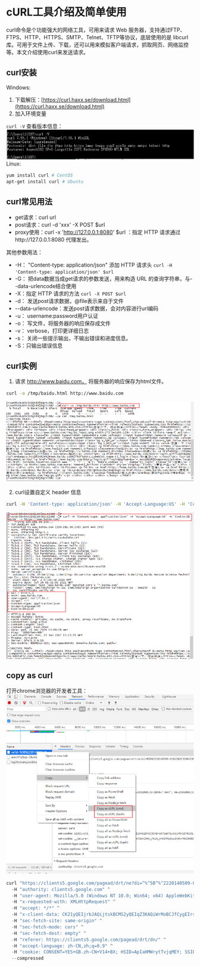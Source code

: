 # cURL工具介绍及简单使用
curl命令是个功能强大的网络工具，可用来请求 Web 服务器，支持通过FTP、FTPS、HTTP、HTTPS、SMTP、Telnet、TFTP等协议，底层使用的是 libcurl 库。可用于文件上传、下载，还可以用来模拟客户端请求，抓取网页、网络监控等。本文介绍使用curl来发送请求。
<!--more-->

## curl安装
Windows:
1. 下载解压：[https://curl.haxx.se/download.html](https://curl.haxx.se/download.html)
2. 加入环境变量

`curl -V` 查看版本信息：
![](api-test-curl-guide/curl-version.png)
Linux:
```bash
yum install curl # CentOS 
apt-get install curl # Ubuntu
```
## curl常见用法
- get请求：curl url
- post请求：curl -d 'xxx'  -X POST $url
- proxy使用：curl -x 'http://127.0.0.1:8080' $url ：指定 HTTP 请求通过http://127.0.0.1:8080 代理发出。

其他参数用法：
- -H： "Content-type: application/json"  添加 HTTP 请求头 `curl -H 'Content-type: application/json' $url`
- -G： 把data数据当成get请求的参数发送，用来构造 URL 的查询字符串，与--data-urlencode结合使用
- -X：指定 HTTP 请求的方法 `curl -X POST $url`
- -d： 发送post请求数据，@file表示来自于文件
- --data-urlencode：发送post请求数据，会对内容进行url编码
- -u： username:password用户认证
- -o： 写文件，将服务器的响应保存成文件
- -v： verbose，打印更详细日志 
- -s： 关闭一些提示输出，不输出错误和进度信息。
- -S：只输出错误信息


## curl实例
1. 请求 http://www.baidu.com， 将服务器的响应保存为html文件。
```bash
curl -o /tmp/baidu.html http://www.baidu.com
```
![](api-test-curl-guide/curl-baidu.png)

2. curl设置自定义 header 信息
```bash
curl -H 'Content-type: application/json' -H 'Accept-Language:US' -H 'Cookie:ID=1234' -v https://www.baidu.com/
```
![](api-test-curl-guide/curl-header.png)

## copy as curl

打开chrome浏览器的开发者工具：
![](api-test-curl-guide/copy_as_curl.png)

```python
curl "https://clients5.google.com/pagead/drt/ne?di=^%^5B^%^2220140509-01^%^22^%^2C320^%^2C0^%^2C550^%^5D" ^
  -H "authority: clients5.google.com" ^
  -H "user-agent: Mozilla/5.0 (Windows NT 10.0; Win64; x64) AppleWebKit/537.36 (KHTML, like Gecko) Chrome/87.0.4280.88 Safari/537.36" ^
  -H "x-requested-with: XMLHttpRequest" ^
  -H "accept: */*" ^
  -H "x-client-data: CK21yQEIjrbJAQijtskBCMS2yQEIqZ3KAQiWrMoBCJfCygEIrsLKAQisx8oBCPbHygEI98fKAQi0y8oBCKTNygEIos/KAQjc1coBCMKcywEIxZzLAQjVnMsBGOy4ygE=" ^
  -H "sec-fetch-site: same-origin" ^
  -H "sec-fetch-mode: cors" ^
  -H "sec-fetch-dest: empty" ^
  -H "referer: https://clients5.google.com/pagead/drt/dn/" ^
  -H "accept-language: zh-CN,zh;q=0.9" ^
  -H "cookie: CONSENT=YES+GB.zh-CN+V14+BX; HSID=ApIaHMWrytTvjqMEY; SSID=AygJZayBnP28BxFf8; APISID=UmyTkS9N9ChWmnBG/AiX66wI9xuFNodxDq; SAPISID=2RDZPon8mmYFUeFe/AH2H3UhsBS56EVzlz; __Secure-3PAPISID=2RDZPon8mmYFUeFe/AH2H3UhsBS56EVzlz; SID=3wecPbBT_8ICWEMZ5LIHO8U6mUJK2S89ijFYUnIkyW21xGDb-NBvF2GLkodON3gjyG3pTA.; __Secure-3PSID=3wecPbBT_8ICWEMZ5LIHO8U6mUJK2S89ijFYUnIkyW21xGDbqY5AvmtkqB83SkM4W5Afuw.; NID=204=FqAz385UbUYitAfQlLxpoWdqs1wFoatEH6GwJPuJ4Am0zybAYk_jUN1hCp7sSUxQ9g2XpEJ6pXByvz4z9p9V4dYnFhsSJ48mVJite-Zz1-vhgXewIS3NeK8_rnW6BT0X6dxcKDd5GiG6A3EdN7YuWZXCWVOi_QmARqfLrqzROWzk0u54chsvJOc0MQjKQX3eQUgNM9ATMFDgayrkUu95mRETP5XiqGkL--jPKV49482QfQFjL-oomZ7yzJpzax3h62uOkqP3m0k; 1P_JAR=2020-12-15-13; SIDCC=AJi4QfGElscF8CoJohJbugG-XFh1nPnYTmwvm-mnyMsiq0BVDeYqfb-JgqXBhoGNBTTjYv3hUw; __Secure-3PSIDCC=AJi4QfF2K4Rz5-Sl_Q6p9GM8H-h_4Q43LiFHs9mLuqsP1lYjpNoH7KTpTJDgAIApoafgbq8ZNtc" ^
  --compressed
```



